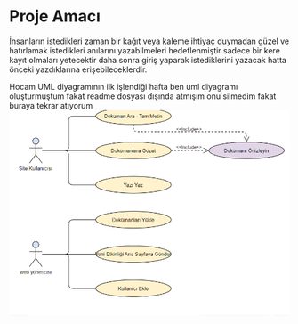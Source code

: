 # Proje Amacı
İnsanların istedikleri zaman bir kağıt veya kaleme ihtiyaç duymadan güzel ve hatırlamak istedikleri anılarını yazabilmeleri hedeflenmiştir sadece bir kere kayıt olmaları yetecektir daha sonra giriş yaparak istediklerini yazacak hatta önceki yazdıklarına erişebileceklerdir.
 
Hocam UML diyagramının ilk işlendiği hafta ben uml diyagramı oluşturmuştum fakat readme dosyası dışında atmışım onu silmedim fakat buraya tekrar atıyorum 
![UML Diyagrami](https://raw.githubusercontent.com/Iskenderun-Technical-University/ymg-donem-projesi-gunlukprojesi/main/202523006_ymgOdev.png)
